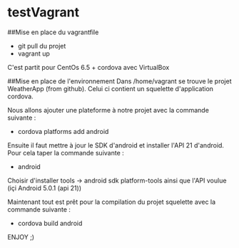 # testVagrant
##Mise en place du vagrantfile

- git pull du projet 
- vagrant up

C'est partit pour CentOs 6.5 + cordova avec VirtualBox

##Mise en place de l'environnement
Dans /home/vagrant se trouve le projet WeatherApp (from github). Celui ci contient un squelette d'application cordova.

Nous allons ajouter une plateforme à notre projet avec la commande suivante :

- cordova platforms add android

Ensuite il faut mettre à jour le SDK d'android et installer l'API 21 d'android. Pour cela taper la commande suivante : 

- android

Choisir d'installer tools -> android sdk platform-tools ainsi que l'API voulue (içi Android 5.0.1 (api 21))

Maintenant tout est prêt pour la compilation du projet squelette avec la commande suivante :

- cordova build android 

ENJOY ;) 
